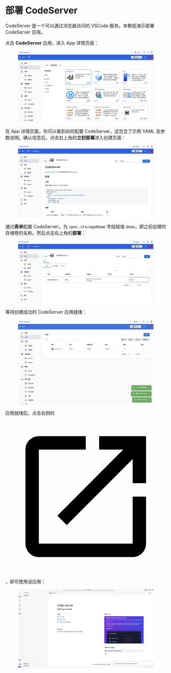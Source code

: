 # 部署 CodeServer

CodeServer 是一个可以通过浏览器访问的 VSCode 服务。本教程演示部署 CodeServer 应用。

点击 **CodeServer** 应用，进入 App 详情页面：

<figure class="screenshot">
  <img alt="select-codeserver" src="../assets/app/select-codeserver.png" />
</figure>

在 App 详情页面，你可以看到如何配置 CodeServer，这包含了示例 YAML 及参数说明。确认信息后，点击右上角的**立刻部署**进入创建页面：

<figure class="screenshot">
  <img alt="readme-codeserver" src="../assets/app/readme-codeserver.png" />
</figure>

通过**表单**配置 CodeServer。为 `spec.storageName` 字段赋值 `demo`，即之前创建的存储卷的名称。然后点击右上角的**部署**：

<figure class="screenshot">
  <img alt="readme-codeserver" src="../assets/app/form-codeserver.png" />
</figure>

等待创建成功的 CodeServer 应用就绪：

<figure class="screenshot">
  <img alt="wait-for-codeserver" src="../assets/app/wait-for-codeserver.png" />
</figure>

应用就绪后，点击右侧的 <span class="twemoji"><svg class="MuiSvgIcon-root MuiSvgIcon-colorPrimary MuiSvgIcon-fontSizeMedium css-jxtyyz" focusable="false" aria-hidden="true" viewBox="0 0 24 24" data-testid="OpenInNewIcon"><path d="M19 19H5V5h7V3H5c-1.11 0-2 .9-2 2v14c0 1.1.89 2 2 2h14c1.1 0 2-.9 2-2v-7h-2zM14 3v2h3.59l-9.83 9.83 1.41 1.41L19 6.41V10h2V3z"></path></svg></span>，即可使用该应用：

<figure class="screenshot">
  <img alt="ui-codeserver" src="../assets/app/ui-codeserver.png" />
</figure>
